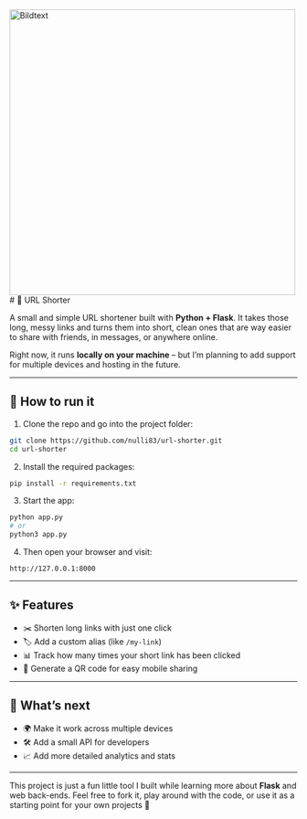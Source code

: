 <img src="https://raw.githubusercontent.com/nulli83/url-shorter-Local/main/image.png" width="500" alt="Bildtext">
# 🔗 URL Shorter

A small and simple URL shortener built with **Python + Flask**.
It takes those long, messy links and turns them into short, clean ones that are way easier to share with friends, in messages, or anywhere online.

Right now, it runs **locally on your machine** – but I’m planning to add support for multiple devices and hosting in the future.

---

## 🚀 How to run it

1. Clone the repo and go into the project folder:

```bash
git clone https://github.com/nulli83/url-shorter.git
cd url-shorter
```

2. Install the required packages:

```bash
pip install -r requirements.txt
```

3. Start the app:

```bash
python app.py
# or
python3 app.py
```

4. Then open your browser and visit:

```
http://127.0.0.1:8000
```

---

## ✨ Features

* ✂️ Shorten long links with just one click
* 🏷️ Add a custom alias (like `/my-link`)
* 📊 Track how many times your short link has been clicked
* 📱 Generate a QR code for easy mobile sharing

---

## 🔮 What’s next

* 🌍 Make it work across multiple devices
* 🛠️ Add a small API for developers
* 📈 Add more detailed analytics and stats

---

This project is just a fun little tool I built while learning more about **Flask** and web back-ends.
Feel free to fork it, play around with the code, or use it as a starting point for your own projects 🚀
